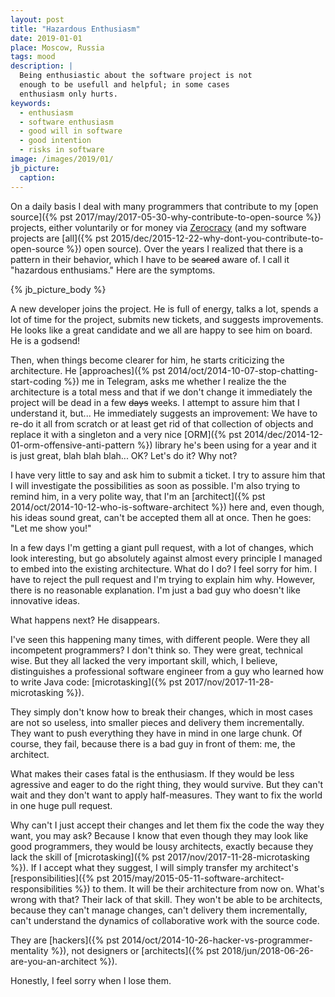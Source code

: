 ```yaml
---
layout: post
title: "Hazardous Enthusiasm"
date: 2019-01-01
place: Moscow, Russia
tags: mood
description: |
  Being enthusiastic about the software project is not
  enough to be usefull and helpful; in some cases
  enthusiasm only hurts.
keywords:
  - enthusiasm
  - software enthusiasm
  - good will in software
  - good intention
  - risks in software
image: /images/2019/01/
jb_picture:
  caption:
---
```


On a daily basis I deal with many programmers that contribute to my
[open source]({% pst 2017/may/2017-05-30-why-contribute-to-open-source %})
projects, either voluntarily or for money via [Zerocracy](https://www.zerocracy.com)
(and my software projects are [all]({% pst 2015/dec/2015-12-22-why-dont-you-contribute-to-open-source %})
open source). Over the years I realized
that there is a pattern in their behavior, which I have to be <del>scared</del> aware of.
I call it "hazardous enthusiams." Here are the symptoms.

<!--more-->

{% jb_picture_body %}

A new developer joins the project. He is full of energy,
talks a lot, spends a lot of time for the project, submits
new tickets, and suggests improvements. He looks like a great candidate
and we all are happy to see him on board. He is a godsend!

Then, when things become clearer for him, he starts criticizing the architecture.
He [approaches]({% pst 2014/oct/2014-10-07-stop-chatting-start-coding %})
me in Telegram, asks me whether I realize the the architecture
is a total mess and that if we don't change it immediately the project will
be dead in a few <del>days</del> weeks. I attempt to assure him that I understand it,
but... He immediately suggests an improvement: We have to re-do it all from
scratch or at least get rid of that collection of objects and replace it with
a singleton and a very nice [ORM]({% pst 2014/dec/2014-12-01-orm-offensive-anti-pattern %})
library he's been using for a year and it
is just great, blah blah blah... OK? Let's do it? Why not?

I have very little to say and ask him to submit a ticket. I try to assure him
that I will investigate the possibilities as soon as possible. I'm also trying
to remind him, in a very polite way, that I'm an
[architect]({% pst 2014/oct/2014-10-12-who-is-software-architect %}) here and, even though,
his ideas sound great, can't be accepted them all at once.
Then he goes: "Let me show you!"

In a few days I'm getting a giant pull request, with a lot of changes,
which look interesting, but go absolutely against almost every principle
I managed to embed into the existing architecture. What do I do? I feel sorry
for him. I have to reject the pull request and I'm trying to explain him why.
However, there is no reasonable explanation. I'm just a bad guy who doesn't like
innovative ideas.

What happens next? He disappears.

I've seen this happening many times, with different people. Were they all
incompetent programmers? I don't think so. They were great, technical wise.
But they all lacked the very important skill, which, I believe, distinguishes
a professional software engineer from a guy who learned how to write Java code:
[microtasking]({% pst 2017/nov/2017-11-28-microtasking %}).

They simply don't know how to break their changes, which in most cases are
not so useless, into smaller pieces and delivery them incrementally. They want to
push everything they have in mind in one large chunk. Of course,
they fail, because there is a bad guy in front of them: me, the architect.

What makes their cases fatal is the enthusiasm. If they would be less
agressive and eager to do the right thing, they would survive. But they can't
wait and they don't want to apply half-measures. They want to fix the world
in one huge pull request.

Why can't I just accept their changes and let them fix the code the way
they want, you may ask? Because I know that even though they may look like
good programmers, they would be lousy architects, exactly because they lack
the skill of [microtasking]({% pst 2017/nov/2017-11-28-microtasking %}).
If I accept what they suggest, I will simply transfer
my architect's [responsibilities]({% pst 2015/may/2015-05-11-software-architect-responsibilities %})
to them. It will be their architecture from
now on. What's wrong with that? Their lack of that skill. They won't be able
to be architects, because they can't manage changes, can't delivery them incrementally,
can't understand the dynamics of collaborative work with the source code.

They are [hackers]({% pst 2014/oct/2014-10-26-hacker-vs-programmer-mentality %}),
not designers or [architects]({% pst 2018/jun/2018-06-26-are-you-an-architect %}).

Honestly, I feel sorry when I lose them.


